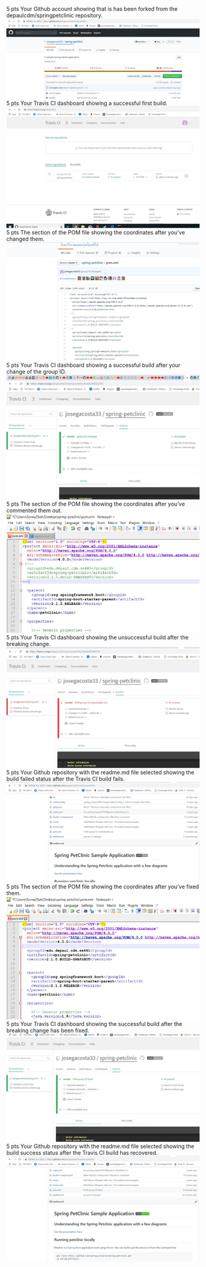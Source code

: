 5 pts Your Github account showing that is has been forked from the depaulcdm/springpetclinic repository.
![Screen Capture #1](images/fork.jpg)
5 pts Your Travis CI dashboard showing a successful first build.
![Screen Capture #2](images/travis-build.jpg)
5 pts The section of the POM file showing the coordinates after you’ve changed them.
![Screen Capture #3](images/groupid.jpg)
5 pts Your Travis CI dashboard showing a successful build after your change of the group
ID.
![Screen Capture #4](images/travis-groupidchangesuccess.jpg)
5 pts The section of the POM file showing the coordinates after you’ve commented them
out.
![Screen Capture #5](images/commentingout.jpg)
5 pts Your Travis CI dashboard showing the unsuccessful build after the breaking change.
![Screen Capture #6](images/travis-groupidchangefailure.jpg)
5 pts Your Github repository with the readme.md file selected showing the build failed
status after the Travis CI build fails.
![Screen Capture #7](images/readme-error.jpg)
5 pts The section of the POM file showing the coordinates after you’ve fixed them.
![Screen Capture #8](images/fixedgroupid.jpg)
5 pts Your Travis CI dashboard showing the successful build after the breaking change has
been fixed.
![Screen Capture #9](images/travis-fixedgroupid.jpg)
5 pts Your Github repository with the readme.md file selected showing the build success
status after the Travis CI build has recovered.
![Screen Capture #10](images/readmefixed.jpg)